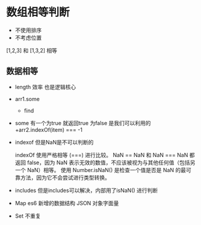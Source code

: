 # 数组相等判断

- 不使用排序
- 不考虑位置

[1,2,3] 和 [1,3,2] 相等


## 数据相等

- length 效率  也是逻辑核心
- arr1.some
  - find 
- some 有一个为true 就返回true
  为false 是我们可以利用的  +arr2.indexOf(item) === -1
 
- indexof
 但是NaN是不可以判断的
 
  indexOf 使用严格相等 (===) 进行比较。
NaN == NaN 和 NaN === NaN 都返回 false，因为 NaN 表示无效的数值，不应该被视为与其他任何值（包括另一个 NaN）相等。
使用 Number.isNaN() 是检查一个值是否是 NaN 的最可靠方法，因为它不会尝试进行类型转换。
- includes
   但是includes可以解决，内部用了isNaN() 进行判断


- Map es6 新增的数据结构  JSON 对象字面量
- Set 不重复